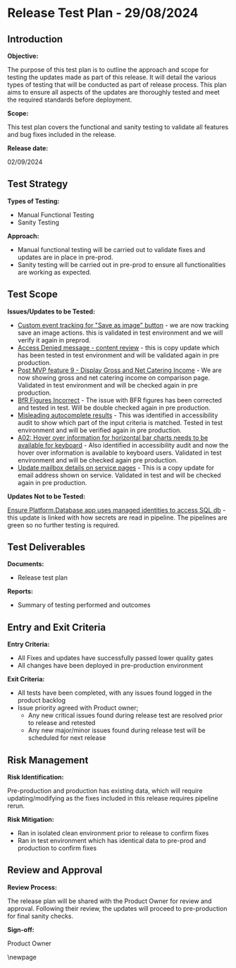 ﻿# Release Test Plan - 29/08/2024

## Introduction
**Objective:**

The purpose of this test plan is to outline the approach and scope for testing the updates made as part of this release. It will detail the various types of testing that will be conducted as part of release process.  This plan aims to ensure all aspects of the updates are thoroughly tested and meet the required standards before deployment.

**Scope:**

This test plan covers the functional and sanity testing to validate all features and bug fixes included in the release.

**Release date:** 

02/09/2024

## Test Strategy
**Types of Testing:**

- Manual Functional Testing
- Sanity Testing

**Approach:**

- Manual functional testing will be carried out to validate fixes and updates are in place in pre-prod.
- Sanity testing will be carried out in pre-prod to ensure all functionalities are working as expected.
## Test Scope
**Issues/Updates to be Tested:**
- [Custom event tracking for "Save as image" button](https://dev.azure.com/dfe-ssp/s198-DfE-Benchmarking-service/_workitems/edit/223210) - we are now tracking save an image actions. this is validated in test environment and we will verify it again in preprod. 
- [Access Denied message - content review](https://dev.azure.com/dfe-ssp/s198-DfE-Benchmarking-service/_workitems/edit/218513) - this is copy update which has been tested in test environment and will be validated again in pre production.
- [Post MVP feature 9 - Display Gross and Net Catering Income](https://dev.azure.com/dfe-ssp/s198-DfE-Benchmarking-service/_workitems/edit/214976) - We are now showing gross and net catering income on comparison page. Validated in test environment and will be checked again in pre production. 
- [BfR Figures Incorrect](https://dev.azure.com/dfe-ssp/s198-DfE-Benchmarking-service/_workitems/edit/217947) - The issue with BFR figures has been corrected and tested in test. Will be double checked again in pre production.
- [Misleading autocomplete results](https://dev.azure.com/dfe-ssp/s198-DfE-Benchmarking-service/_workitems/edit/223871) - This was identified in accessibility audit to show which part of the input criteria is matched. Tested in test environment and will be verified again in pre production. 
- [A02: Hover over information for horizontal bar charts needs to be available for keyboard](https://dev.azure.com/dfe-ssp/s198-DfE-Benchmarking-service/_workitems/edit/225478) - Also identified in accessibility audit and now the hover over information is available to keyboard users. Validated in test environment and will be checked again pre production.
- [Update mailbox details on service pages](https://dev.azure.com/dfe-ssp/s198-DfE-Benchmarking-service/_workitems/edit/225527) - This is a copy update for email address shown on service. Validated in test and will be checked again in pre production. 


**Updates Not to be Tested:**

[Ensure Platform.Database app uses managed identities to access SQL db](https://dev.azure.com/dfe-ssp/s198-DfE-Benchmarking-service/_workitems/edit/222561) - this update is linked with how secrets are read in pipeline. The pipelines are green so no further testing is required. 
## Test Deliverables
**Documents:**

- Release test plan

**Reports:**

- Summary of testing performed and outcomes

## Entry and Exit Criteria
**Entry Criteria:**

- All Fixes and updates have successfully passed lower quality gates
- All changes have been deployed in pre-production environment

**Exit Criteria:**

- All tests have been completed, with any issues found logged in the product backlog
- Issue priority agreed with Product owner;
    - Any new critical issues found during release test are resolved prior to release and retested
    - Any new major/minor issues found during release test will be scheduled for next release


## Risk Management
**Risk Identification:**

Pre-production and production has existing data, which will require updating/modifying as the fixes included in this release requires pipeline rerun. 

**Risk Mitigation:**

- Ran in isolated clean environment prior to release to confirm fixes
- Ran in test environment which has identical data to pre-prod and production to confirm fixes

## Review and Approval
**Review Process:**

The release plan will be shared with the Product Owner for review and approval. Following their review, the updates will proceed to pre-production for final sanity checks.

**Sign-off:**

Product Owner

\newpage
